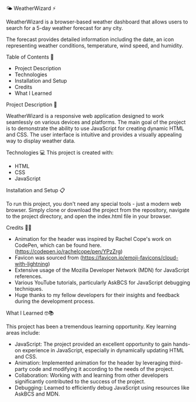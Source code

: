 🌤️ WeatherWizard ⚡️

WeatherWizard is a browser-based weather dashboard that allows users to search for a 5-day weather forecast for any city. 

The forecast provides detailed information including the date, an icon representing weather conditions, temperature, wind speed, and humidity.

Table of Contents 📖
* Project Description
* Technologies
* Installation and Setup
* Credits
* What I Learned

Project Description 📜

WeatherWizard is a responsive web application designed to work seamlessly on various devices and platforms. The main goal of the project is to demonstrate the ability to use JavaScript for creating dynamic HTML and CSS. The user interface is intuitive and provides a visually appealing way to display weather data.

Technologies 💻
This project is created with:
* HTML
* CSS
* JavaScript

Installation and Setup 📋

To run this project, you don't need any special tools - just a modern web browser. Simply clone or download the project from the repository, navigate to the project directory, and open the index.html file in your browser.

Credits 🙌🏼
* Animation for the header was inspired by Rachel Cope's work on CodePen, which can be found here. (https://codepen.io/rachelcope/pen/YPzZrg)
* Favicon was sourced from (https://favicon.io/emoji-favicons/cloud-with-lightning)
* Extensive usage of the Mozilla Developer Network (MDN) for JavaScript references.
* Various YouTube tutorials, particularly AskBCS for JavaScript debugging techniques.
* Huge thanks to my fellow developers for their insights and feedback during the development process.

What I Learned 🤓📚

This project has been a tremendous learning opportunity. Key learning areas include:
* JavaScript: The project provided an excellent opportunity to gain hands-on experience in JavaScript, especially in dynamically updating HTML and CSS.
* Animation: Implemented animation for the header by leveraging third-party code and modifying it according to the needs of the project.
* Collaboration: Working with and learning from other developers significantly contributed to the success of the project.
* Debugging: Learned to efficiently debug JavaScript using resources like AskBCS and MDN.
